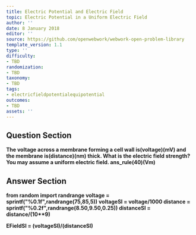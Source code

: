 ```yaml
---
title: Electric Potential and Electric Field
topic: Electric Potential in a Uniform Electric Field
author: ''
date: 8 January 2018
editor: ''
source: https://github.com/openwebwork/webwork-open-problem-library
template_version: 1.1
type: ''
difficulty:
- TBD
randomization:
- TBD
taxonomy:
- TBD
tags:
- electricfieldpotentialequipotential
outcomes:
- TBD
assets: ''
---
```


## Question Section 

<b>
The voltage across a membrane forming a cell wall is(voltage)(mV) and the membrane is(distance)(nm) thick. What is the electric field strength? You may assume a uniform electric field.
ans_rule(40)(Vm)



## Answer Section

from random import randrange
voltage = sprintf("%0.1f",randrange(75,85,5))
voltageSI = voltage/1000
distance = sprintf("%0.2f",randrange(8.50,9.50,0.25))
distanceSI = distance/(10**9)

EFieldSI = (voltageSI)/(distanceSI)